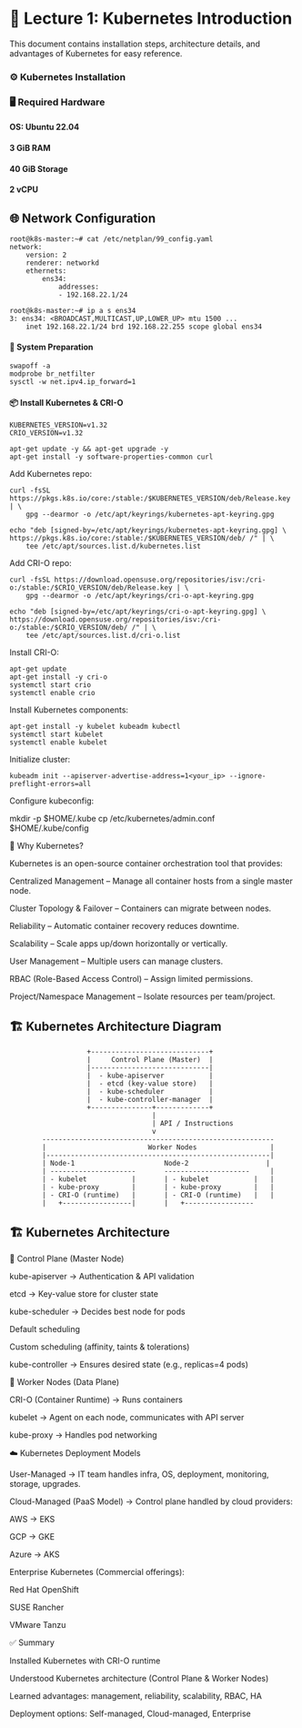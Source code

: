 # 📘 Lecture 1: Kubernetes Introduction

This document contains installation steps, architecture details, and advantages of Kubernetes for easy reference.

### ⚙️ Kubernetes Installation
### 🖥️ Required Hardware

#### OS: Ubuntu 22.04
#### 3 GiB RAM
#### 40 GiB Storage
#### 2 vCPU

## 🌐 Network Configuration
```
root@k8s-master:~# cat /etc/netplan/99_config.yaml
network:
    version: 2
    renderer: networkd
    ethernets:
        ens34:
            addresses:
            - 192.168.22.1/24

root@k8s-master:~# ip a s ens34
3: ens34: <BROADCAST,MULTICAST,UP,LOWER_UP> mtu 1500 ...
    inet 192.168.22.1/24 brd 192.168.22.255 scope global ens34
```

#### 🔧 System Preparation
```
swapoff -a
modprobe br_netfilter
sysctl -w net.ipv4.ip_forward=1
```
#### 📦 Install Kubernetes & CRI-O
```
KUBERNETES_VERSION=v1.32
CRIO_VERSION=v1.32

apt-get update -y && apt-get upgrade -y
apt-get install -y software-properties-common curl
```
Add Kubernetes repo:

```
curl -fsSL https://pkgs.k8s.io/core:/stable:/$KUBERNETES_VERSION/deb/Release.key | \
    gpg --dearmor -o /etc/apt/keyrings/kubernetes-apt-keyring.gpg

echo "deb [signed-by=/etc/apt/keyrings/kubernetes-apt-keyring.gpg] \
https://pkgs.k8s.io/core:/stable:/$KUBERNETES_VERSION/deb/ /" | \
    tee /etc/apt/sources.list.d/kubernetes.list
```
Add CRI-O repo:
```
curl -fsSL https://download.opensuse.org/repositories/isv:/cri-o:/stable:/$CRIO_VERSION/deb/Release.key | \
    gpg --dearmor -o /etc/apt/keyrings/cri-o-apt-keyring.gpg

echo "deb [signed-by=/etc/apt/keyrings/cri-o-apt-keyring.gpg] \
https://download.opensuse.org/repositories/isv:/cri-o:/stable:/$CRIO_VERSION/deb/ /" | \
    tee /etc/apt/sources.list.d/cri-o.list
```

Install CRI-O:
```
apt-get update
apt-get install -y cri-o
systemctl start crio
systemctl enable crio
```

Install Kubernetes components:
```
apt-get install -y kubelet kubeadm kubectl
systemctl start kubelet
systemctl enable kubelet
```
Initialize cluster:
```
kubeadm init --apiserver-advertise-address=1<your_ip> --ignore-preflight-errors=all
```

Configure kubeconfig:

mkdir -p $HOME/.kube
cp /etc/kubernetes/admin.conf $HOME/.kube/config

🎯 Why Kubernetes?

Kubernetes is an open-source container orchestration tool that provides:

Centralized Management – Manage all container hosts from a single master node.

Cluster Topology & Failover – Containers can migrate between nodes.

Reliability – Automatic container recovery reduces downtime.

Scalability – Scale apps up/down horizontally or vertically.

User Management – Multiple users can manage clusters.

RBAC (Role-Based Access Control) – Assign limited permissions.

Project/Namespace Management – Isolate resources per team/project.

## 🏗️ Kubernetes Architecture Diagram
```
                   +-----------------------------+
                   |     Control Plane (Master)  |
                   |-----------------------------|
                   |  - kube-apiserver           |
                   |  - etcd (key-value store)   |
                   |  - kube-scheduler           |
                   |  - kube-controller-manager  |
                   +---------------+-------------+
                                   |
                                   | API / Instructions
                                   v
        ---------------------------------------------------------
        |                         Worker Nodes                  |
        |-------------------------------------------------------|
        | Node-1                      Node-2                   |
        | ---------------------       ---------------------     |
        | - kubelet           |       | - kubelet           |   |
        | - kube-proxy        |       | - kube-proxy        |   |
        | - CRI-O (runtime)   |       | - CRI-O (runtime)   |   |
        |   +-----------------|       |   +-----------------
```

## 🏗️ Kubernetes Architecture
🔹 Control Plane (Master Node)

kube-apiserver → Authentication & API validation

etcd → Key-value store for cluster state

kube-scheduler → Decides best node for pods

Default scheduling

Custom scheduling (affinity, taints & tolerations)

kube-controller → Ensures desired state (e.g., replicas=4 pods)

🔹 Worker Nodes (Data Plane)

CRI-O (Container Runtime) → Runs containers

kubelet → Agent on each node, communicates with API server

kube-proxy → Handles pod networking

☁️ Kubernetes Deployment Models

User-Managed → IT team handles infra, OS, deployment, monitoring, storage, upgrades.

Cloud-Managed (PaaS Model) → Control plane handled by cloud providers:

AWS → EKS

GCP → GKE

Azure → AKS

Enterprise Kubernetes (Commercial offerings):

Red Hat OpenShift

SUSE Rancher

VMware Tanzu

✅ Summary

Installed Kubernetes with CRI-O runtime

Understood Kubernetes architecture (Control Plane & Worker Nodes)

Learned advantages: management, reliability, scalability, RBAC, HA

Deployment options: Self-managed, Cloud-managed, Enterprise
